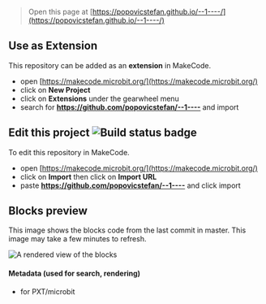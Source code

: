 
> Open this page at [https://popovicstefan.github.io/--1----/](https://popovicstefan.github.io/--1----/)

## Use as Extension

This repository can be added as an **extension** in MakeCode.

* open [https://makecode.microbit.org/](https://makecode.microbit.org/)
* click on **New Project**
* click on **Extensions** under the gearwheel menu
* search for **https://github.com/popovicstefan/--1----** and import

## Edit this project ![Build status badge](https://github.com/popovicstefan/--1----/workflows/MakeCode/badge.svg)

To edit this repository in MakeCode.

* open [https://makecode.microbit.org/](https://makecode.microbit.org/)
* click on **Import** then click on **Import URL**
* paste **https://github.com/popovicstefan/--1----** and click import

## Blocks preview

This image shows the blocks code from the last commit in master.
This image may take a few minutes to refresh.

![A rendered view of the blocks](https://github.com/popovicstefan/--1----/raw/master/.github/makecode/blocks.png)

#### Metadata (used for search, rendering)

* for PXT/microbit
<script src="https://makecode.com/gh-pages-embed.js"></script><script>makeCodeRender("{{ site.makecode.home_url }}", "{{ site.github.owner_name }}/{{ site.github.repository_name }}");</script>
